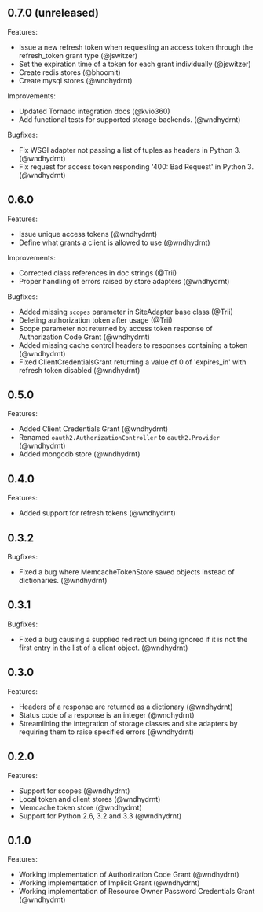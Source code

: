 ## 0.7.0 (unreleased)

Features:

  - Issue a new refresh token when requesting an access token through the refresh_token grant type (@jswitzer)
  - Set the expiration time of a token for each grant individually (@jswitzer)
  - Create redis stores (@bhoomit)
  - Create mysql stores (@wndhydrnt)

Improvements:

  - Updated Tornado integration docs (@kvio360)
  - Add functional tests for supported storage backends. (@wndhydrnt)

Bugfixes:

  - Fix WSGI adapter not passing a list of tuples as headers in Python 3. (@wndhydrnt)
  - Fix request for access token responding '400: Bad Request' in Python 3. (@wndhydrnt)

## 0.6.0

Features:

  - Issue unique access tokens (@wndhydrnt)
  - Define what grants a client is allowed to use (@wndhydrnt)

Improvements:

  - Corrected class references in doc strings (@Trii)
  - Proper handling of errors raised by store adapters (@wndhydrnt)

Bugfixes:

  - Added missing `scopes` parameter in SiteAdapter base class (@Trii)
  - Deleting authorization token after usage (@Trii)
  - Scope parameter not returned by access token response of Authorization Code Grant (@wndhydrnt)
  - Added missing cache control headers to responses containing a token (@wndhydrnt)
  - Fixed ClientCredentialsGrant returning a value of 0 of 'expires_in' with refresh token disabled (@wndhydrnt)

## 0.5.0

Features:

  - Added Client Credentials Grant (@wndhydrnt)
  - Renamed `oauth2.AuthorizationController` to `oauth2.Provider` (@wndhydrnt)
  - Added mongodb store (@wndhydrnt)

## 0.4.0

Features:

  - Added support for refresh tokens (@wndhydrnt)

## 0.3.2

Bugfixes:

  - Fixed a bug where MemcacheTokenStore saved objects instead of dictionaries. (@wndhydrnt)

## 0.3.1

Bugfixes:

  - Fixed a bug causing a supplied redirect uri being ignored if it is not the first entry in the list of a client object. (@wndhydrnt)

## 0.3.0

Features:

  - Headers of a response are returned as a dictionary (@wndhydrnt)
  - Status code of a response is an integer (@wndhydrnt)
  - Streamlining the integration of storage classes and site adapters by requiring them to raise specified errors (@wndhydrnt)

## 0.2.0

Features:

  - Support for scopes (@wndhydrnt)
  - Local token and client stores (@wndhydrnt)
  - Memcache token store (@wndhydrnt)
  - Support for Python 2.6, 3.2 and 3.3 (@wndhydrnt)

## 0.1.0

Features:

  - Working implementation of Authorization Code Grant (@wndhydrnt)
  - Working implementation of Implicit Grant (@wndhydrnt)
  - Working implementation of Resource Owner Password Credentials Grant (@wndhydrnt)

[@wndhydrnt]: https://github.com/wndhydrnt
[@Trii]: https://github.com/Trii
[@jswitzer]: https://github.com/jswitzer
[@kivo360]: https://github.com/kivo360
[@bhoomit]: https://github.com/bhoomit

